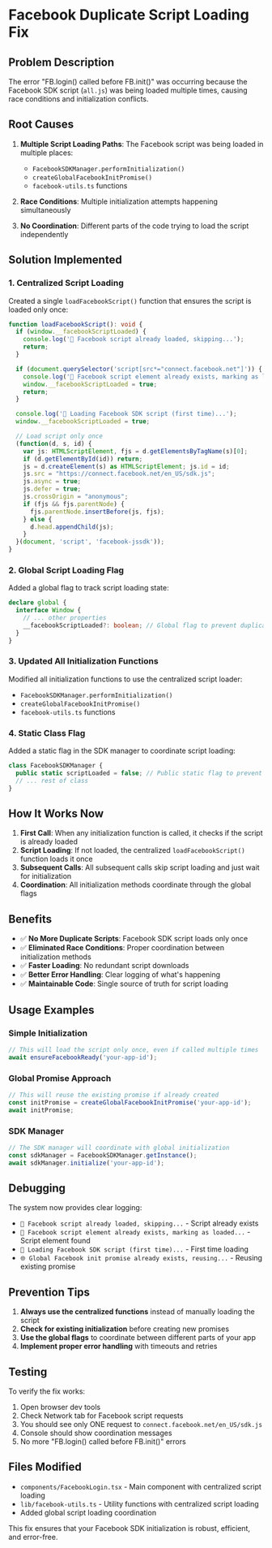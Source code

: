 # Facebook Duplicate Script Loading Fix

## Problem Description

The error "FB.login() called before FB.init()" was occurring because the Facebook SDK script (`all.js`) was being loaded multiple times, causing race conditions and initialization conflicts.

## Root Causes

1. **Multiple Script Loading Paths**: The Facebook script was being loaded in multiple places:
   - `FacebookSDKManager.performInitialization()`
   - `createGlobalFacebookInitPromise()`
   - `facebook-utils.ts` functions

2. **Race Conditions**: Multiple initialization attempts happening simultaneously
3. **No Coordination**: Different parts of the code trying to load the script independently

## Solution Implemented

### 1. Centralized Script Loading

Created a single `loadFacebookScript()` function that ensures the script is loaded only once:

```typescript
function loadFacebookScript(): void {
  if (window.__facebookScriptLoaded) {
    console.log('📜 Facebook script already loaded, skipping...');
    return;
  }

  if (document.querySelector('script[src*="connect.facebook.net"]')) {
    console.log('📜 Facebook script element already exists, marking as loaded...');
    window.__facebookScriptLoaded = true;
    return;
  }

  console.log('📜 Loading Facebook SDK script (first time)...');
  window.__facebookScriptLoaded = true;

  // Load script only once
  (function(d, s, id) {
    var js: HTMLScriptElement, fjs = d.getElementsByTagName(s)[0];
    if (d.getElementById(id)) return;
    js = d.createElement(s) as HTMLScriptElement; js.id = id;
    js.src = "https://connect.facebook.net/en_US/sdk.js";
    js.async = true;
    js.defer = true;
    js.crossOrigin = "anonymous";
    if (fjs && fjs.parentNode) {
      fjs.parentNode.insertBefore(js, fjs);
    } else {
      d.head.appendChild(js);
    }
  }(document, 'script', 'facebook-jssdk'));
}
```

### 2. Global Script Loading Flag

Added a global flag to track script loading state:

```typescript
declare global {
  interface Window {
    // ... other properties
    __facebookScriptLoaded?: boolean; // Global flag to prevent duplicate script loading
  }
}
```

### 3. Updated All Initialization Functions

Modified all initialization functions to use the centralized script loader:

- `FacebookSDKManager.performInitialization()`
- `createGlobalFacebookInitPromise()`
- `facebook-utils.ts` functions

### 4. Static Class Flag

Added a static flag in the SDK manager to coordinate script loading:

```typescript
class FacebookSDKManager {
  public static scriptLoaded = false; // Public static flag to prevent multiple script loads
  // ... rest of class
}
```

## How It Works Now

1. **First Call**: When any initialization function is called, it checks if the script is already loaded
2. **Script Loading**: If not loaded, the centralized `loadFacebookScript()` function loads it once
3. **Subsequent Calls**: All subsequent calls skip script loading and just wait for initialization
4. **Coordination**: All initialization methods coordinate through the global flags

## Benefits

- ✅ **No More Duplicate Scripts**: Facebook SDK script loads only once
- ✅ **Eliminated Race Conditions**: Proper coordination between initialization methods
- ✅ **Faster Loading**: No redundant script downloads
- ✅ **Better Error Handling**: Clear logging of what's happening
- ✅ **Maintainable Code**: Single source of truth for script loading

## Usage Examples

### Simple Initialization
```typescript
// This will load the script only once, even if called multiple times
await ensureFacebookReady('your-app-id');
```

### Global Promise Approach
```typescript
// This will reuse the existing promise if already created
const initPromise = createGlobalFacebookInitPromise('your-app-id');
await initPromise;
```

### SDK Manager
```typescript
// The SDK manager will coordinate with global initialization
const sdkManager = FacebookSDKManager.getInstance();
await sdkManager.initialize('your-app-id');
```

## Debugging

The system now provides clear logging:

- `📜 Facebook script already loaded, skipping...` - Script already exists
- `📜 Facebook script element already exists, marking as loaded...` - Script element found
- `📜 Loading Facebook SDK script (first time)...` - First time loading
- `🌐 Global Facebook init promise already exists, reusing...` - Reusing existing promise

## Prevention Tips

1. **Always use the centralized functions** instead of manually loading the script
2. **Check for existing initialization** before creating new promises
3. **Use the global flags** to coordinate between different parts of your app
4. **Implement proper error handling** with timeouts and retries

## Testing

To verify the fix works:

1. Open browser dev tools
2. Check Network tab for Facebook script requests
3. You should see only ONE request to `connect.facebook.net/en_US/sdk.js`
4. Console should show coordination messages
5. No more "FB.login() called before FB.init()" errors

## Files Modified

- `components/FacebookLogin.tsx` - Main component with centralized script loading
- `lib/facebook-utils.ts` - Utility functions with centralized script loading
- Added global script loading coordination

This fix ensures that your Facebook SDK initialization is robust, efficient, and error-free.
